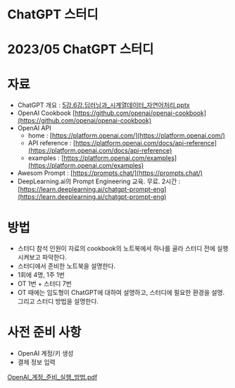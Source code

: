 # ChatGPT 스터디


# 2023/05 ChatGPT 스터디

# 자료

- ChatGPT 개요 : [5강.6강.딥러닝과_시계열데이터_자연어처리.pptx](5강.6강.딥러닝과_시계열데이터_자연어처리.pptx)
- OpenAI Cookbook [https://github.com/openai/openai-cookbook](https://github.com/openai/openai-cookbook)
- OpenAI API
    - home : [https://platform.openai.com/](https://platform.openai.com/)
    - API reference : [https://platform.openai.com/docs/api-reference](https://platform.openai.com/docs/api-reference)
    - examples : [https://platform.openai.com/examples](https://platform.openai.com/examples)
- Awesom Prompt : [https://prompts.chat/](https://prompts.chat/)
- DeepLearning.ai의 Prompt Engineering 교육. 무료. 2시간 : [https://learn.deeplearning.ai/chatgpt-prompt-eng](https://learn.deeplearning.ai/chatgpt-prompt-eng)

# 방법

- 스터디 참석 인원이 자료의 cookbook의 노트북에서 하나를 골라 스터디 전에 실행 시켜보고 파악한다.
- 스터디에서 준비한 노트북을 설명한다.
- 1회에 4명, 1주 1번
- OT 1번 + 스터디 7번
- OT 때에는 임도형이 ChatGPT에 대하여 설명하고, 스터디에 필요한 환경을 설명. 그리고 스터디 방법을 설명한다.

# 사전 준비 사항

- OpenAI 계정/키 생성
- 결제 정보 입력

[OpenAI_계정_준비_실행_방법.pdf](OpenAI_계정_준비_실행_방법.pdf)
